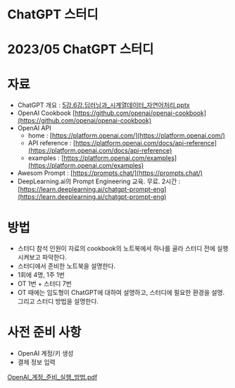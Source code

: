 # ChatGPT 스터디


# 2023/05 ChatGPT 스터디

# 자료

- ChatGPT 개요 : [5강.6강.딥러닝과_시계열데이터_자연어처리.pptx](5강.6강.딥러닝과_시계열데이터_자연어처리.pptx)
- OpenAI Cookbook [https://github.com/openai/openai-cookbook](https://github.com/openai/openai-cookbook)
- OpenAI API
    - home : [https://platform.openai.com/](https://platform.openai.com/)
    - API reference : [https://platform.openai.com/docs/api-reference](https://platform.openai.com/docs/api-reference)
    - examples : [https://platform.openai.com/examples](https://platform.openai.com/examples)
- Awesom Prompt : [https://prompts.chat/](https://prompts.chat/)
- DeepLearning.ai의 Prompt Engineering 교육. 무료. 2시간 : [https://learn.deeplearning.ai/chatgpt-prompt-eng](https://learn.deeplearning.ai/chatgpt-prompt-eng)

# 방법

- 스터디 참석 인원이 자료의 cookbook의 노트북에서 하나를 골라 스터디 전에 실행 시켜보고 파악한다.
- 스터디에서 준비한 노트북을 설명한다.
- 1회에 4명, 1주 1번
- OT 1번 + 스터디 7번
- OT 때에는 임도형이 ChatGPT에 대하여 설명하고, 스터디에 필요한 환경을 설명. 그리고 스터디 방법을 설명한다.

# 사전 준비 사항

- OpenAI 계정/키 생성
- 결제 정보 입력

[OpenAI_계정_준비_실행_방법.pdf](OpenAI_계정_준비_실행_방법.pdf)
